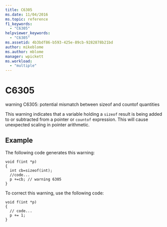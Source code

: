```yaml
---
title: C6305
ms.date: 11/04/2016
ms.topic: reference
f1_keywords:
  - "C6305"
helpviewer_keywords:
  - "C6305"
ms.assetid: 4b3bdf86-b593-425e-89cb-9282878b21bd
author: mikeblome
ms.author: mblome
manager: wpickett
ms.workload:
  - "multiple"
---
```

# C6305
warning C6305: potential mismatch between sizeof and countof quantities

 This warning indicates that a variable holding a `sizeof` result is being added to or subtracted from a pointer or `countof` expression. This will cause unexpected scaling in pointer arithmetic.

## Example
 The following code generates this warning:

```
void f(int *p)
{
  int cb=sizeof(int);
  //code...
  p +=cb; // warning 6305
}
```

 To correct this warning, use the following code:

```
void f(int *p)
{
  // code...
  p += 1;
}
```